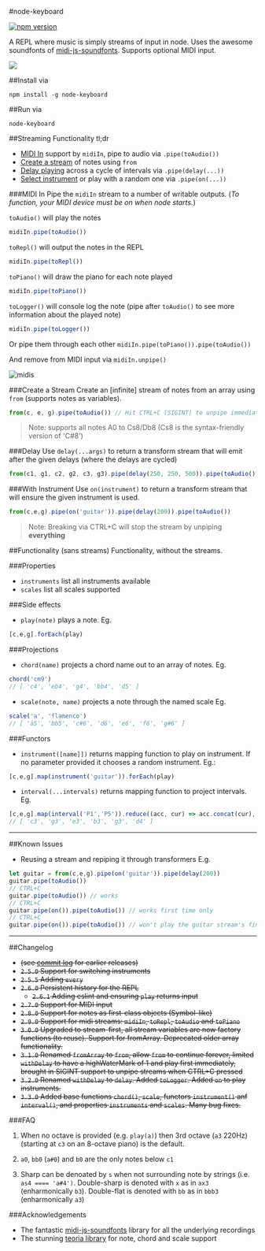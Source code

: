 #node-keyboard

[![npm version](https://badge.fury.io/js/node-keyboard.svg)](https://badge.fury.io/js/node-keyboard)

A REPL where music is simply streams of input in node. Uses the awesome soundfonts of [midi-js-soundfonts](https://github.com/gleitz/midi-js-soundfonts). Supports optional MIDI input.

![](https://media.giphy.com/media/l0MYPIsEjIrUFYNs4/giphy.gif)

##Install via

    npm install -g node-keyboard

##Run via

    node-keyboard

##Streaming Functionality tl;dr

* [MIDI In](#midi-in) support by `midiIn`, pipe to audio via `.pipe(toAudio())`
* [Create a stream](#create-a-stream) of notes using `from`
* [Delay playing](#delay) across a cycle of intervals via `.pipe(delay(...))`
* [Select instrument](#with-instrument) or play with a random one via `.pipe(on(...))`

###MIDI In
Pipe the `midiIn` stream to a number of writable outputs. (*To function, your MIDI device must be on when node starts.*)

`toAudio()` will play the notes

```javascript
midiIn.pipe(toAudio())
```

`toRepl()` will output the notes in the REPL

```javascript
midiIn.pipe(toRepl())
```

`toPiano()` will draw the piano for each note played

```javascript
midiIn.pipe(toPiano())
```

`toLogger()` will console log the note (pipe after `toAudio()` to see more information about the played note)

```javascript
midiIn.pipe(toLogger())
```

Or pipe them through each other
`midiIn.pipe(toPiano()).pipe(toAudio())`

And remove from MIDI input via `midiIn.unpipe()`

![midis](https://cloud.githubusercontent.com/assets/799038/19424671/22718940-93f9-11e6-90fe-e0a6f8891299.gif)

###Create a Stream
Create an [infinite] stream of notes from an array using `from` (supports notes as variables).

```javascript
from(c, e, g).pipe(toAudio()) // Hit CTRL+C (SIGINT) to unpipe immediately
```

> Note: supports all notes A0 to Cs8/Db8 (Cs8 is the syntax-friendly version of 'C#8')

###Delay
Use `delay(...args)` to return a transform stream that will emit after the given delays (where the delays are cycled)

```javascript
from(c1, g1, c2, g2, c3, g3).pipe(delay(250, 250, 500)).pipe(toAudio())
```

###With Instrument
Use `on(instrument)` to return a transform stream that will ensure the given instrument is used.

```javascript
from(c,e,g).pipe(on('guitar')).pipe(delay(200)).pipe(toAudio())
```

> Note: Breaking via CTRL+C will stop the stream by unpiping **everything**

##Functionality (sans streams)
Functionality, without the streams.

###Properties
* `instruments` list all instruments available
* `scales` list all scales supported

###Side effects
* `play(note)` plays a note.
Eg.
```javascript
[c,e,g].forEach(play)
```
 
###Projections
* `chord(name)` projects a chord name out to an array of notes. 
Eg.
```javascript
chord('cm9')
// [ 'c4', 'eb4', 'g4', 'bb4', 'd5' ]
```

* `scale(note, name)` projects a note through the named scale
Eg.
```javascript
scale('a', 'flamenco')
// [ 'a5', 'bb5', 'c#6', 'd6', 'e6', 'f6', 'g#6' ]
```

###Functors
* `instrument([name]])` returns mapping function to play on instrument. If no parameter provided it chooses a random instrument.
Eg.: 
```javascript
[c,e,g].map(instrument('guitar')).forEach(play)
```

* `interval(...intervals)` returns mapping function to project intervals.
Eg. 
```javascript
[c,e,g].map(interval('P1','P5')).reduce((acc, cur) => acc.concat(cur), [])
// [ 'c3', 'g3', 'e3', 'b3', 'g3', 'd4' ]
```

-------

##Known Issues
* Reusing a stream and repiping it through transformers
E.g. 
```javascript
let guitar = from(c,e,g).pipe(on('guitar')).pipe(delay(200))
guitar.pipe(toAudio()) 
// CTRL+C
guitar.pipe(toAudio()) // works
// CTRL+C
guitar.pipe(on()).pipe(toAudio()) // works first time only
// CTRL+C
guitar.pipe(on()).pipe(toAudio()) // won't play the guitar stream's final on() is still piped to the previous on()
```

-------

##Changelog

* ~~(see [commit log](https://github.com/justinjmoses/node-keyboard/commits/master) for earlier releases)~~
* ~~`2.5.0` Support for switching instruments~~
* ~~`2.5.5` Adding `every`~~
* ~~`2.6.0` Persistent history for the REPL~~
    * ~~`2.6.1` Adding eslint and ensuring `play` returns input~~
* ~~`2.7.0` Support for MIDI input~~
* ~~`2.8.0` Support for notes as first-class objects (Symbol-like)~~
* ~~`2.9.0` Support for midi streams: `midiIn`, `toRepl`, `toAudio` and `toPiano`~~
* ~~`3.0.0` Upgraded to stream-first, all stream variables are now factory functions (to reuse). Support for fromArray. Deprecated older array functionality.~~
* ~~`3.1.0` Renamed `fromArray` to `from`, allow `from` to continue forever, limited `withDelay` to have a highWaterMark of 1 and play first immediately, brought in SIGINT support to unpipe streams when CTRL+C pressed~~
* ~~`3.2.0` Renamed `withDelay` to `delay`. Added `toLogger`. Added `on` to play instruments.~~
* ~~`3.3.0` Added base functions `chord()`, `scale`,  functors `instrument()` anf `interval()`, and properties `instruments` and `scales`. Many bug fixes.~~

###FAQ

1. When no octave is provided (e.g. `play(a)`) then 3rd octave (`a3` 220Hz) (starting at `c3` on an 8-octave piano) is the default.

2. `a0`, `bb0` (`a#0`) and `b0` are the only notes below `c1`

3. Sharp can be denoated by `s` when not surrounding note by strings (i.e. `as4 ==== 'a#4')`. Double-sharp is denoted with `x` as in `ax3` (enharmonically `b3`). Double-flat is denoted with `bb` as in `bbb3` (enharmonically `a3`)

###Acknowledgements

* The fantastic [midi-js-soundfonts](https://github.com/gleitz/midi-js-soundfonts) library for all the underlying recordings
* The stunning [teoria library](https://github.com/saebekassebil/teoria) for note, chord and scale support
